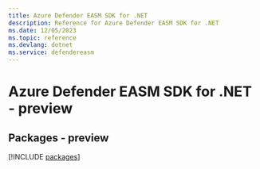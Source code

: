 ```yaml
---
title: Azure Defender EASM SDK for .NET
description: Reference for Azure Defender EASM SDK for .NET
ms.date: 12/05/2023
ms.topic: reference
ms.devlang: dotnet
ms.service: defendereasm
---
```

# Azure Defender EASM SDK for .NET - preview
## Packages - preview
[!INCLUDE [packages](defender-easm-index.md)]